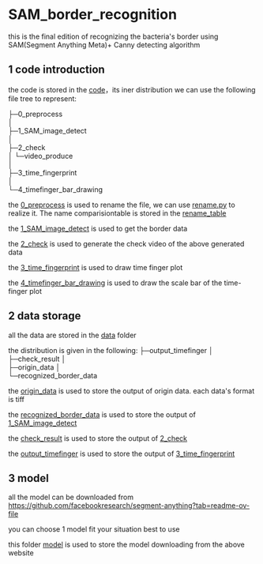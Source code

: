 # SAM_border_recognition
 this is the final edition of recognizing the bacteria's border using SAM(Segment Anything Meta)+ Canny detecting algorithm

## 1 code introduction

the code is stored in the [code](./code)，its iner distribution we can use the following file tree to represent:

├─0_preprocess  
│   
├─1_SAM_image_detect  
│  
├─2_check  
│  └─video_produce  
│       
├─3_time_fingerprint  
│    
└─4_timefinger_bar_drawing  

the [0_preprocess](./data/0_preprocess) is used to rename the file, we can use [rename.py](./code/0_preprocess/rename.py) to realize it. The name comparisiontable is stored in the [rename_table](./data/ComparisionTable.xlsx)


the [1_SAM_image_detect](./code/1_SAM_image_detect) is used to get the border data

the [2_check](./code/2_check) is used to generate the check video of the above generated data

the [3_time_fingerprint](./code/3_time_fingerprint) is used to draw time finger plot

the [4_timefinger_bar_drawing](./code/4_timefinger_bar_drawing) is used to draw the scale bar of the time-finger plot

## 2 data storage

all the data are stored in the [data](./data) folder

the distribution is given in the following:
├─output_timefinger
│  
├─check_result
│  
├─origin_data
│  
└─recognized_border_data

the [origin_data](./data/origin_data)  is used to store the output of origin data. each data's format is tiff

the [recognized_border_data](./data/recognized_border_data) is used to store the output of [1_SAM_image_detect](./code/1_SAM_image_detect) 

the [check_result](./data/check_result) is used to store the output of [2_check](./code/2_check)

the [output_timefinger](./data/output_timefinger) is used to store the output of  [3_time_fingerprint](./code/3_time_fingerprint)

## 3 model

all the model can be downloaded from https://github.com/facebookresearch/segment-anything?tab=readme-ov-file

you can choose 1 model fit your situation best to use

this folder [model](./model) is used to store the model downloading from the  above website
